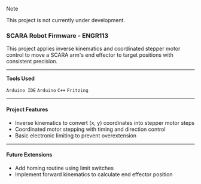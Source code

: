 > [!NOTE]
> This project is not currently under development.

### SCARA Robot Firmware - ENGR113

This project applies inverse kinematics and coordinated stepper motor control to move a SCARA arm's end effector to target positions with consistent precision.

---

**Tools Used**

`Arduino IDE`
`Arduino`
`C++`
`Fritzing`

---

#### **Project Features**

- Inverse kinematics to convert (x, y) coordinates into stepper motor steps
- Coordinated motor stepping with timing and direction control
- Basic electronic limiting to prevent overextension

- ---

#### **Future Extensions**

- Add homing routine using limit switches
- Implement forward kinematics to calculate end effector position
